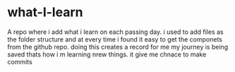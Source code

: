 # what-I-learn
A repo where i add what  i learn on each passing day.
i used to add files as the folder structure and at every time i found it easy to get the componets from the github repo.
doing this creates a record for me my journey is being saved thats how i m learning nrew things.
it give me chnace to make commits
